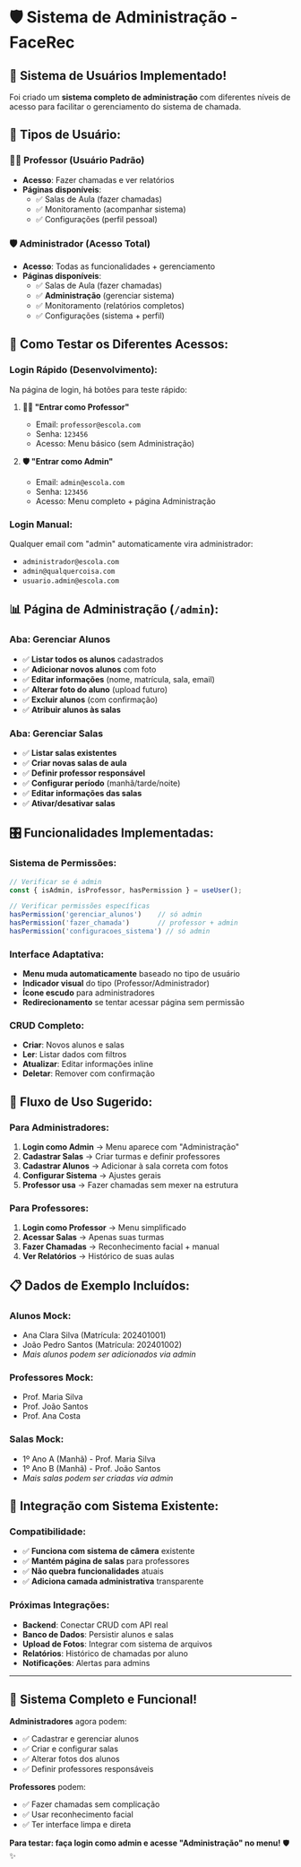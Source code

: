 # 🛡️ Sistema de Administração - FaceRec

## 🎯 **Sistema de Usuários Implementado!**

Foi criado um **sistema completo de administração** com diferentes níveis de acesso para facilitar o gerenciamento do sistema de chamada.

## 👥 **Tipos de Usuário:**

### **👨‍🏫 Professor** (Usuário Padrão)
- **Acesso**: Fazer chamadas e ver relatórios
- **Páginas disponíveis**:
  - ✅ Salas de Aula (fazer chamadas)
  - ✅ Monitoramento (acompanhar sistema) 
  - ✅ Configurações (perfil pessoal)

### **🛡️ Administrador** (Acesso Total)
- **Acesso**: Todas as funcionalidades + gerenciamento
- **Páginas disponíveis**:
  - ✅ Salas de Aula (fazer chamadas)
  - ✅ **Administração** (gerenciar sistema)
  - ✅ Monitoramento (relatórios completos)
  - ✅ Configurações (sistema + perfil)

## 🔐 **Como Testar os Diferentes Acessos:**

### **Login Rápido (Desenvolvimento):**
Na página de login, há botões para teste rápido:

1. **👨‍🏫 "Entrar como Professor"**
   - Email: `professor@escola.com`
   - Senha: `123456`
   - Acesso: Menu básico (sem Administração)

2. **🛡️ "Entrar como Admin"**
   - Email: `admin@escola.com` 
   - Senha: `123456`
   - Acesso: Menu completo + página Administração

### **Login Manual:**
Qualquer email com "admin" automaticamente vira administrador:
- `administrador@escola.com`
- `admin@qualquercoisa.com`
- `usuario.admin@escola.com`

## 📊 **Página de Administração (`/admin`):**

### **Aba: Gerenciar Alunos**
- ✅ **Listar todos os alunos** cadastrados
- ✅ **Adicionar novos alunos** com foto
- ✅ **Editar informações** (nome, matrícula, sala, email)
- ✅ **Alterar foto do aluno** (upload futuro)
- ✅ **Excluir alunos** (com confirmação)
- ✅ **Atribuir alunos às salas**

### **Aba: Gerenciar Salas**
- ✅ **Listar salas existentes**
- ✅ **Criar novas salas de aula**
- ✅ **Definir professor responsável** 
- ✅ **Configurar período** (manhã/tarde/noite)
- ✅ **Editar informações das salas**
- ✅ **Ativar/desativar salas**

## 🎛️ **Funcionalidades Implementadas:**

### **Sistema de Permissões:**
```javascript
// Verificar se é admin
const { isAdmin, isProfessor, hasPermission } = useUser();

// Verificar permissões específicas
hasPermission('gerenciar_alunos')    // só admin
hasPermission('fazer_chamada')       // professor + admin
hasPermission('configuracoes_sistema') // só admin
```

### **Interface Adaptativa:**
- **Menu muda automaticamente** baseado no tipo de usuário
- **Indicador visual** do tipo (Professor/Administrador)
- **Ícone escudo** para administradores
- **Redirecionamento** se tentar acessar página sem permissão

### **CRUD Completo:**
- **Criar**: Novos alunos e salas
- **Ler**: Listar dados com filtros
- **Atualizar**: Editar informações inline
- **Deletar**: Remover com confirmação

## 🚀 **Fluxo de Uso Sugerido:**

### **Para Administradores:**
1. **Login como Admin** → Menu aparece com "Administração"
2. **Cadastrar Salas** → Criar turmas e definir professores
3. **Cadastrar Alunos** → Adicionar à sala correta com fotos
4. **Configurar Sistema** → Ajustes gerais
5. **Professor usa** → Fazer chamadas sem mexer na estrutura

### **Para Professores:**
1. **Login como Professor** → Menu simplificado
2. **Acessar Salas** → Apenas suas turmas
3. **Fazer Chamadas** → Reconhecimento facial + manual
4. **Ver Relatórios** → Histórico de suas aulas

## 📋 **Dados de Exemplo Incluídos:**

### **Alunos Mock:**
- Ana Clara Silva (Matrícula: 202401001)
- João Pedro Santos (Matrícula: 202401002)
- *Mais alunos podem ser adicionados via admin*

### **Professores Mock:**
- Prof. Maria Silva
- Prof. João Santos  
- Prof. Ana Costa

### **Salas Mock:**
- 1º Ano A (Manhã) - Prof. Maria Silva
- 1º Ano B (Manhã) - Prof. João Santos
- *Mais salas podem ser criadas via admin*

## 🔄 **Integração com Sistema Existente:**

### **Compatibilidade:**
- ✅ **Funciona com sistema de câmera** existente
- ✅ **Mantém página de salas** para professores
- ✅ **Não quebra funcionalidades** atuais
- ✅ **Adiciona camada administrativa** transparente

### **Próximas Integrações:**
- **Backend**: Conectar CRUD com API real
- **Banco de Dados**: Persistir alunos e salas
- **Upload de Fotos**: Integrar com sistema de arquivos
- **Relatórios**: Histórico de chamadas por aluno
- **Notificações**: Alertas para admins

---

## 🎉 **Sistema Completo e Funcional!**

**Administradores** agora podem:
- ✅ Cadastrar e gerenciar alunos
- ✅ Criar e configurar salas
- ✅ Alterar fotos dos alunos
- ✅ Definir professores responsáveis

**Professores** podem:
- ✅ Fazer chamadas sem complicação
- ✅ Usar reconhecimento facial
- ✅ Ter interface limpa e direta

**Para testar: faça login como admin e acesse "Administração" no menu!** 🛡️✨